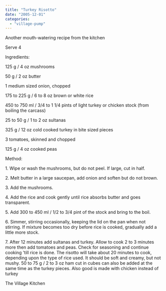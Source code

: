 ```yaml
---
title: "Turkey Risotto"
date: "2005-12-01"
categories: 
  - "village-pump"
---
```


Another mouth-watering recipe from the kitchen

Serve 4

Ingredients:

125 g / 4 oz mushrooms

50 g / 2 oz butter

1 medium sized onion, chopped

175 to 225 g / 6 to 8 oz brown or white rice

450 to 750 ml / 3/4 to 1 1/4 pints of light turkey or chicken stock (from boiling the carcass)

25 to 50 g / 1 to 2 oz sultanas

325 g / 12 oz cold cooked turkey in bite sized pieces

3 tomatoes, skinned and chopped

125 g / 4 oz cooked peas

Method:

1\. Wipe or wash the mushrooms, but do not peel. If large, cut in half.

2\. Melt butter in a large saucepan, add onion and soften but do not brown.

3\. Add the mushrooms.

4\. Add the rice and cook gently until rice absorbs butter and goes transparent.

5\. Add 300 to 450 ml / 1/2 to 3/4 pint of the stock and bring to the boil.

6\. Simmer, stirring occasionally, keeping the lid on the pan when not stirring. If mixture becomes too dry before rice is cooked, gradually add a little more stock.

7\. After 12 minutes add sultanas and turkey. Allow to cook 2 to 3 minutes more then add tomatoes and peas. Check for seasoning and continue cooking 'till rice is done. The risotto will take about 20 minutes to cook, depending upon the type of rice used. It should be soft and creamy, but not mushy. 50 to 75 g / 2 to 3 oz ham cut in cubes can also be added at the same time as the turkey pieces. Also good is made with chicken instead of turkey

The Village Kitchen
